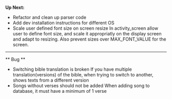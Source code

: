 **Up Next:**

- Refactor and clean up parser code
- Add dev installation instructions for different OS
- Scale user defined font size on screen resize
  In activity_screen allow user to define font size, and scale it appropriatly
  on the display screen and adapt to resizing.
  Also prevent sizes over MAX_FONT_VALUE for the screen.

---

** Bug **

- Switching bible translation is broken
  If you have multiple translation(versions) of the bible, when trying to switch
  to another, shows texts from a different version
- Songs without verses should not be added
  When adding song to database, it must have a minimum of 1 verse
